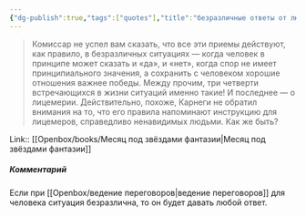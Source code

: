 ```yaml
---
{"dg-publish":true,"tags":["quotes"],"title":"безразличные ответы от людей","date":"2022-01-28T10:48:00+03:00","modified_at":"2023-08-08T13:29:43+03:00","alias":"безразличные ответы от людей","dg-path":"/quotes/202201281048.md","permalink":"/quotes/202201281048/","dgPassFrontmatter":true}
---
```



> Комиссар не успел вам сказать, что все эти приемы действуют, как правило, в безразличных ситуациях — когда человек в принципе может сказать и «да», и «нет», когда спор не имеет принципиального значения, а сохранить с человеком хорошие отношения важнее победы. Между прочим, три четверти встречающихся в жизни ситуаций именно такие! И последнее — о лицемерии. Действительно, похоже, Карнеги не обратил внимания на то, что его правила напоминают инструкцию для лицемеров, справедливо ненавидимых людьми. Как же быть?

Link:: [[Openbox/books/Месяц под звёздами фантазии|Месяц под звёздами фантазии]]

##### Комментарий

Если при [[Openbox/ведение переговоров|ведение переговоров]] для человека ситуация безразлична, то он будет давать любой ответ.
